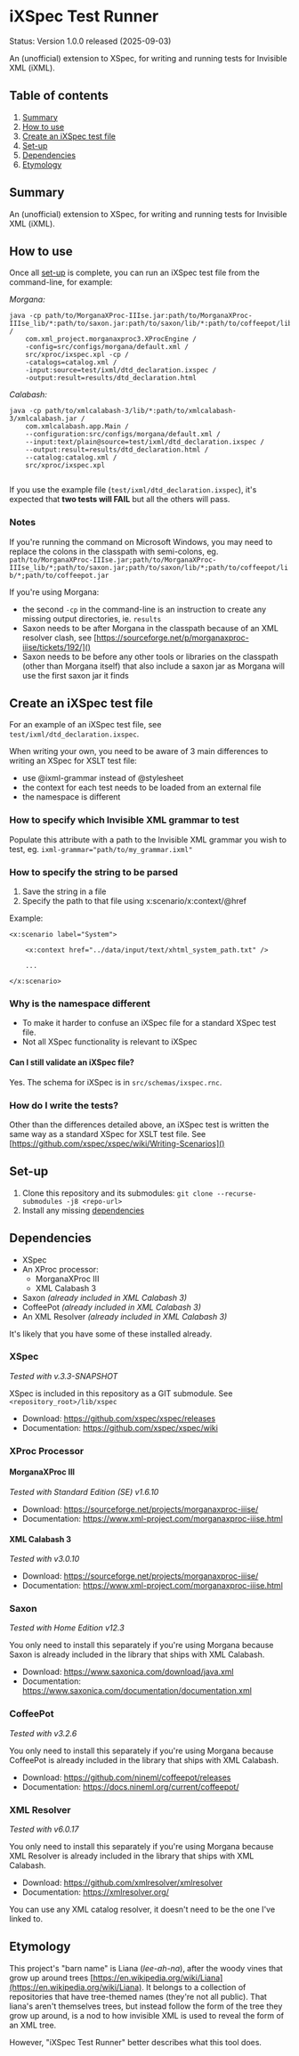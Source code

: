 # iXSpec Test Runner

Status: Version 1.0.0 released (2025-09-03)

An (unofficial) extension to XSpec, for writing and running tests for Invisible XML (iXML).

## Table of contents
1. [Summary](#summary)
1. [How to use](#how-to-use)
1. [Create an iXSpec test file](#how-to-write)
1. [Set-up](#set-up)
1. [Dependencies](#dependencies)
1. [Etymology](#etymology)

## Summary

An (unofficial) extension to XSpec, for writing and running tests for Invisible XML (iXML).

## How to use <a id="how-to-use"></a>

Once all [set-up](#set-up) is complete, you can run an iXSpec test file from the command-line, for example:

_Morgana:_
```
java -cp path/to/MorganaXProc-IIIse.jar:path/to/MorganaXProc-IIIse_lib/*:path/to/saxon.jar:path/to/saxon/lib/*:path/to/coffeepot/lib/*:path/to/coffeepot.jar /
	com.xml_project.morganaxproc3.XProcEngine /
	-config=src/configs/morgana/default.xml /
	src/xproc/ixspec.xpl -cp / 
	-catalogs=catalog.xml /
	-input:source=test/ixml/dtd_declaration.ixspec / 
	-output:result=results/dtd_declaration.html
```

_Calabash:_
```
java -cp path/to/xmlcalabash-3/lib/*:path/to/xmlcalabash-3/xmlcalabash.jar /
	com.xmlcalabash.app.Main / 
	--configuration:src/configs/morgana/default.xml /
	--input:text/plain@source=test/ixml/dtd_declaration.ixspec / 
	--output:result=results/dtd_declaration.html /
	--catalog:catalog.xml /
	src/xproc/ixspec.xpl
	
```
If you use the example file (`test/ixml/dtd_declaration.ixspec`), it's expected that **two tests will FAIL** but all the others will pass. 

### Notes

If you're running the command on Microsoft Windows, you may need to replace the colons in the classpath with semi-colons, eg. `path/to/MorganaXProc-IIIse.jar;path/to/MorganaXProc-IIIse_lib/*;path/to/saxon.jar;path/to/saxon/lib/*;path/to/coffeepot/lib/*;path/to/coffeepot.jar`

If you're using Morgana:
* the second `-cp` in the command-line is an instruction to create any missing output directories, ie. `results`
* Saxon needs to be after Morgana in the classpath because of an XML resolver clash, see [https://sourceforge.net/p/morganaxproc-iiise/tickets/192/]()
* Saxon needs to be before any other tools or libraries on the classpath (other than Morgana itself) that also include a saxon jar as Morgana will use the first saxon jar it finds

## Create an iXSpec test file <a id="how-to-write"></a>

For an example of an iXSpec test file, see `test/ixml/dtd_declaration.ixspec`.

When writing your own, you need to be aware of 3 main differences to writing an XSpec for XSLT test file:
* use @ixml-grammar instead of @stylesheet
* the context for each test needs to be loaded from an external file
* the namespace is different

### How to specify which Invisible XML grammar to test

Populate this attribute with a path to the Invisible XML grammar you wish to test, eg. `ixml-grammar="path/to/my_grammar.ixml"`

### How to specify the string to be parsed

1. Save the string in a file
1. Specify the path to that file using x:scenario/x:context/@href

Example:
```
<x:scenario label="System">
	
	<x:context href="../data/input/text/xhtml_system_path.txt" />
	
	...		
	
</x:scenario>
```

### Why is the namespace different

* To make it harder to confuse an iXSpec file for a standard XSpec test file.
* Not all XSpec functionality is relevant to iXSpec

#### Can I still validate an iXSpec file?

Yes. The schema for iXSpec is in `src/schemas/ixspec.rnc`.

### How do I write the tests?

Other than the differences detailed above, an iXSpec test is written the same way as a standard XSpec for XSLT test file.  See [https://github.com/xspec/xspec/wiki/Writing-Scenarios]()

## Set-up <a id="set-up"></a>

1. Clone this repository and its submodules: `git clone --recurse-submodules -j8 <repo-url>`
1. Install any missing [dependencies](#dependencies)

## Dependencies <a id="dependencies"></a>

* XSpec
* An XProc processor:
	* MorganaXProc III 
	* XML Calabash 3
* Saxon _(already included in XML Calabash 3)_
* CoffeePot _(already included in XML Calabash 3)_ 
* An XML Resolver _(already included in XML Calabash 3)_

It's likely that you have some of these installed already.

### XSpec

_Tested with v.3.3-SNAPSHOT_

XSpec is included in this repository as a GIT submodule. See `<repository_root>/lib/xspec` 

* Download: https://github.com/xspec/xspec/releases
* Documentation: https://github.com/xspec/xspec/wiki

### XProc Processor

#### MorganaXProc III

_Tested with Standard Edition (SE) v1.6.10_

* Download: https://sourceforge.net/projects/morganaxproc-iiise/
* Documentation: https://www.xml-project.com/morganaxproc-iiise.html

#### XML Calabash 3

_Tested with v3.0.10_

* Download: https://sourceforge.net/projects/morganaxproc-iiise/
* Documentation: https://www.xml-project.com/morganaxproc-iiise.html

### Saxon

_Tested with Home Edition v12.3_

You only need to install this separately if you're using Morgana because Saxon is already included in the library that ships with XML Calabash.

* Download: https://www.saxonica.com/download/java.xml
* Documentation: https://www.saxonica.com/documentation/documentation.xml

### CoffeePot

_Tested with v3.2.6_

You only need to install this separately if you're using Morgana because CoffeePot is already included in the library that ships with XML Calabash.

* Download: https://github.com/nineml/coffeepot/releases
* Documentation: https://docs.nineml.org/current/coffeepot/


### XML Resolver

_Tested with v6.0.17_

You only need to install this separately if you're using Morgana because XML Resolver is already included in the library that ships with XML Calabash.

* Download: https://github.com/xmlresolver/xmlresolver
* Documentation: https://xmlresolver.org/

You can use any XML catalog resolver, it doesn't need to be the one I've linked to.

## Etymology <a id="etymology"></a>

This project's "barn name" is Liana (_lee-ah-na_), after the woody vines that grow up around trees [https://en.wikipedia.org/wiki/Liana](https://en.wikipedia.org/wiki/Liana).  It belongs to a collection of repositories that have tree-themed names (they're not all public).  That liana's aren't themselves trees, but instead follow the form of the tree they grow up around, is a nod to how invisible XML is used to reveal the form of an XML tree.

However, "iXSpec Test Runner" better describes what this tool does.
